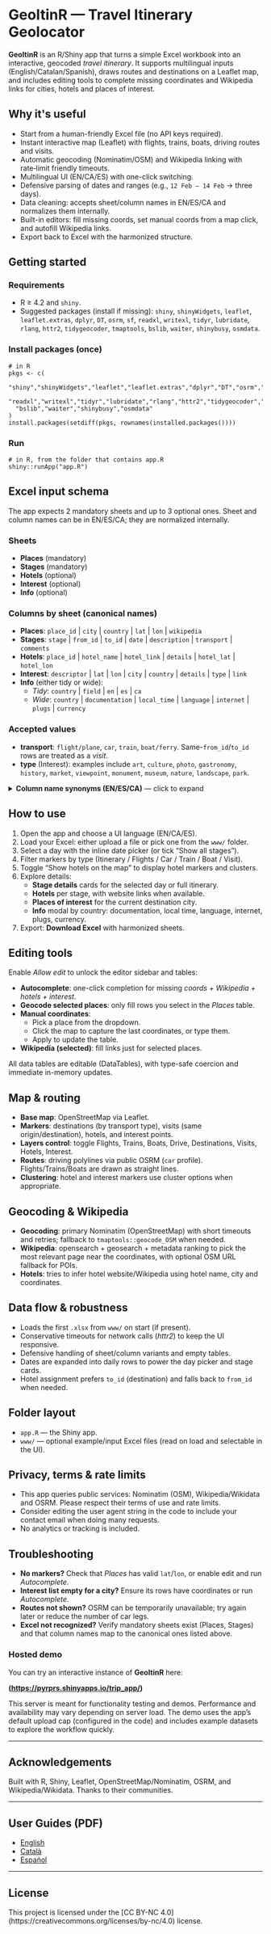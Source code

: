 <!DOCTYPE html>
<html lang="en">
<head>
  <meta charset="utf-8">
  <meta name="viewport" content="width=device-width, initial-scale=1">
  <title>GeoItinR — Travel Itinerary Geolocator (Shiny)</title>
</head>
<body>
  <h1>GeoItinR — Travel Itinerary Geolocator</h1>
  <p>
    <strong>GeoItinR</strong> is an R/Shiny app that turns a simple Excel workbook into an
    interactive, geocoded <em>travel itinerary</em>. It supports multilingual inputs
    (English/Catalan/Spanish), draws routes and destinations on a Leaflet map, and includes
    editing tools to complete missing coordinates and Wikipedia links for cities, hotels and
    places of interest.
  </p>

  <h2>Why it&apos;s useful</h2>
  <ul>
    <li>Start from a human-friendly Excel file (no API keys required).</li>
    <li>Instant interactive map (Leaflet) with flights, trains, boats, driving routes and visits.</li>
    <li>Automatic geocoding (Nominatim/OSM) and Wikipedia linking with rate‑limit friendly timeouts.</li>
    <li>Multilingual UI (EN/CA/ES) with one-click switching.</li>
    <li>Defensive parsing of dates and ranges (e.g., <code>12 Feb – 14 Feb</code> → three days).</li>
    <li>Data cleaning: accepts sheet/column names in EN/ES/CA and normalizes them internally.</li>
    <li>Built-in editors: fill missing coords, set manual coords from a map click, and autofill Wikipedia links.</li>
    <li>Export back to Excel with the harmonized structure.</li>
  </ul>

  <h2>Getting started</h2>
  <h3>Requirements</h3>
  <ul>
    <li>R &ge; 4.2 and <code>shiny</code>.</li>
    <li>Suggested packages (install if missing): <code>shiny</code>, <code>shinyWidgets</code>, <code>leaflet</code>, <code>leaflet.extras</code>, <code>dplyr</code>, <code>DT</code>, <code>osrm</code>, <code>sf</code>, <code>readxl</code>, <code>writexl</code>, <code>tidyr</code>, <code>lubridate</code>, <code>rlang</code>, <code>httr2</code>, <code>tidygeocoder</code>, <code>tmaptools</code>, <code>bslib</code>, <code>waiter</code>, <code>shinybusy</code>, <code>osmdata</code>.</li>
  </ul>
  <h3>Install packages (once)</h3>
  <pre><code># in R
pkgs &lt;- c(
  "shiny","shinyWidgets","leaflet","leaflet.extras","dplyr","DT","osrm","sf",
  "readxl","writexl","tidyr","lubridate","rlang","httr2","tidygeocoder","tmaptools",
  "bslib","waiter","shinybusy","osmdata"
)
install.packages(setdiff(pkgs, rownames(installed.packages())))
</code></pre>
  <h3>Run</h3>
  <pre><code># in R, from the folder that contains app.R
shiny::runApp("app.R")
</code></pre>

  <h2>Excel input schema</h2>
  <p>The app expects 2 mandatory sheets and up to 3 optional ones. Sheet and column names can be in EN/ES/CA; they are normalized internally.</p>

  <h3>Sheets</h3>
  <ul>
    <li><strong>Places</strong> (mandatory)</li>
    <li><strong>Stages</strong> (mandatory)</li>
    <li><strong>Hotels</strong> (optional)</li>
    <li><strong>Interest</strong> (optional)</li>
    <li><strong>Info</strong> (optional)</li>
  </ul>

  <h3>Columns by sheet (canonical names)</h3>
  <ul>
    <li><strong>Places</strong>: <code>place_id</code> | <code>city</code> | <code>country</code> | <code>lat</code> | <code>lon</code> | <code>wikipedia</code></li>
    <li><strong>Stages</strong>: <code>stage</code> | <code>from_id</code> | <code>to_id</code> | <code>date</code> | <code>description</code> | <code>transport</code> | <code>comments</code></li>
    <li><strong>Hotels</strong>: <code>place_id</code> | <code>hotel_name</code> | <code>hotel_link</code> | <code>details</code> | <code>hotel_lat</code> | <code>hotel_lon</code></li>
    <li><strong>Interest</strong>: <code>descriptor</code> | <code>lat</code> | <code>lon</code> | <code>city</code> | <code>country</code> | <code>details</code> | <code>type</code> | <code>link</code></li>
    <li><strong>Info</strong> (either tidy or wide):
      <ul>
        <li><em>Tidy</em>: <code>country</code> | <code>field</code> | <code>en</code> | <code>es</code> | <code>ca</code></li>
        <li><em>Wide</em>: <code>country</code> | <code>documentation</code> | <code>local_time</code> | <code>language</code> | <code>internet</code> | <code>plugs</code> | <code>currency</code></li>
      </ul>
    </li>
  </ul>

  <h3>Accepted values</h3>
  <ul>
    <li><strong>transport</strong>: <code>flight/plane</code>, <code>car</code>, <code>train</code>, <code>boat/ferry</code>. Same-<code>from_id</code>/<code>to_id</code> rows are treated as a <em>visit</em>.</li>
    <li><strong>type</strong> (Interest): examples include <code>art</code>, <code>culture</code>, <code>photo</code>, <code>gastronomy</code>, <code>history</code>, <code>market</code>, <code>viewpoint</code>, <code>monument</code>, <code>museum</code>, <code>nature</code>, <code>landscape</code>, <code>park</code>.</li>
  </ul>

  <details>
    <summary><strong>Column name synonyms (EN/ES/CA)</strong> — click to expand</summary>
    <p>Examples the app understands and normalizes:</p>
    <ul>
      <li><strong>city</strong> ⇢ <code>city</code>, <code>ciudad</code>, <code>ciutat</code></li>
      <li><strong>country</strong> ⇢ <code>country</code>, <code>pais</code>, <code>país</code></li>
      <li><strong>transport</strong> ⇢ <code>transport</code>, <code>modo</code>, <code>medi</code>, <code>medio</code></li>
      <li><strong>comments / route</strong> ⇢ <code>comments</code>, <code>ruta</code>, <code>trayecto</code>, <code>route_desc</code></li>
      <li><strong>interest type</strong> ⇢ <code>type</code>, <code>tipo</code>, <code>tipus</code></li>
      <li><strong>info fields</strong> ⇢ <code>documentation</code>, <code>local_time</code>, <code>language</code>, <code>internet</code>, <code>plugs</code>, <code>currency</code></li>
    </ul>
    <p>The app also accepts multiple sheet names (e.g., <em>Places/Lugares/Llocs</em>, <em>Stages/Etapas/Etapes</em>, etc.).</p>
  </details>

  <h2>How to use</h2>
  <ol>
    <li>Open the app and choose a UI language (EN/CA/ES).</li>
    <li>Load your Excel: either upload a file or pick one from the <code>www/</code> folder.</li>
    <li>Select a day with the inline date picker (or tick “Show all stages”).</li>
    <li>Filter markers by type (Itinerary / Flights / Car / Train / Boat / Visit).</li>
    <li>Toggle “Show hotels on the map” to display hotel markers and clusters.</li>
    <li>Explore details:
      <ul>
        <li><strong>Stage details</strong> cards for the selected day or full itinerary.</li>
        <li><strong>Hotels</strong> per stage, with website links when available.</li>
        <li><strong>Places of interest</strong> for the current destination city.</li>
        <li><strong>Info</strong> modal by country: documentation, local time, language, internet, plugs, currency.</li>
      </ul>
    </li>
    <li>Export: <strong>Download Excel</strong> with harmonized sheets.</li>
  </ol>

  <h2>Editing tools</h2>
  <p>Enable <em>Allow edit</em> to unlock the editor sidebar and tables:</p>
  <ul>
    <li><strong>Autocomplete</strong>: one-click completion for missing <em>coords + Wikipedia + hotels + interest</em>.</li>
    <li><strong>Geocode selected places</strong>: only fill rows you select in the <em>Places</em> table.</li>
    <li><strong>Manual coordinates</strong>:
      <ul>
        <li>Pick a place from the dropdown.</li>
        <li>Click the map to capture the last coordinates, or type them.</li>
        <li>Apply to update the table.</li>
      </ul>
    </li>
    <li><strong>Wikipedia (selected)</strong>: fill links just for selected places.</li>
  </ul>
  <p>All data tables are editable (DataTables), with type-safe coercion and immediate in-memory updates.</p>

  <h2>Map &amp; routing</h2>
  <ul>
    <li><strong>Base map</strong>: OpenStreetMap via Leaflet.</li>
    <li><strong>Markers</strong>: destinations (by transport type), visits (same origin/destination), hotels, and interest points.</li>
    <li><strong>Layers control</strong>: toggle Flights, Trains, Boats, Drive, Destinations, Visits, Hotels, Interest.</li>
    <li><strong>Routes</strong>: driving polylines via public OSRM (<code>car</code> profile). Flights/Trains/Boats are drawn as straight lines.</li>
    <li><strong>Clustering</strong>: hotel and interest markers use cluster options when appropriate.</li>
  </ul>

  <h2>Geocoding &amp; Wikipedia</h2>
  <ul>
    <li><strong>Geocoding</strong>: primary Nominatim (OpenStreetMap) with short timeouts and retries; fallback to <code>tmaptools::geocode_OSM</code> when needed.</li>
    <li><strong>Wikipedia</strong>: opensearch + geosearch + metadata ranking to pick the most relevant page near the coordinates, with optional OSM URL fallback for POIs.</li>
    <li><strong>Hotels</strong>: tries to infer hotel website/Wikipedia using hotel name, city and coordinates.</li>
  </ul>

  <h2>Data flow &amp; robustness</h2>
  <ul>
    <li>Loads the first <code>.xlsx</code> from <code>www/</code> on start (if present).</li>
    <li>Conservative timeouts for network calls (<em>httr2</em>) to keep the UI responsive.</li>
    <li>Defensive handling of sheet/column variants and empty tables.</li>
    <li>Dates are expanded into daily rows to power the day picker and stage cards.</li>
    <li>Hotel assignment prefers <code>to_id</code> (destination) and falls back to <code>from_id</code> when needed.</li>
  </ul>

  <h2>Folder layout</h2>
  <ul>
    <li><code>app.R</code> — the Shiny app.</li>
    <li><code>www/</code> — optional example/input Excel files (read on load and selectable in the UI).</li>
  </ul>

  <h2>Privacy, terms &amp; rate limits</h2>
  <ul>
    <li>This app queries public services: Nominatim (OSM), Wikipedia/Wikidata and OSRM. Please respect their terms of use and rate limits.</li>
    <li>Consider editing the user agent string in the code to include your contact email when doing many requests.</li>
    <li>No analytics or tracking is included.</li>
  </ul>

  <h2>Troubleshooting</h2>
  <ul>
    <li><strong>No markers?</strong> Check that <em>Places</em> has valid <code>lat</code>/<code>lon</code>, or enable edit and run <em>Autocomplete</em>.</li>
    <li><strong>Interest list empty for a city?</strong> Ensure its rows have coordinates or run <em>Autocomplete</em>.</li>
    <li><strong>Routes not shown?</strong> OSRM can be temporarily unavailable; try again later or reduce the number of car legs.</li>
    <li><strong>Excel not recognized?</strong> Verify mandatory sheets exist (Places, Stages) and that column names map to the canonical ones listed above.</li>
  </ul>

### Hosted demo

You can try an interactive instance of **GeoItinR** here:

**(https://pyrprs.shinyapps.io/trip_app/)**

This server is meant for functionality testing and demos. Performance and availability may vary depending on server load. The demo uses the app’s default upload cap (configured in the code) and includes example datasets to explore the workflow quickly.

---

  <h2>Acknowledgements</h2>
  <p>Built with R, Shiny, Leaflet, OpenStreetMap/Nominatim, OSRM, and Wikipedia/Wikidata. Thanks to their communities.</p>

---

## User Guides (PDF)
- [English](user_guides/Travel_Itinerary_App_UserGuide_EN.pdf?raw=1)
- [Català](user_guides/Travel_Itinerary_App_UserGuide_CA.pdf?raw=1)
- [Español](user_guides/Travel_Itinerary_App_UserGuide_ES.pdf?raw=1)

---

  <h2>License</h2>
  <p>This project is licensed under the [CC BY-NC 4.0](https://creativecommons.org/licenses/by-nc/4.0) license.</p>
</body>
</html>
